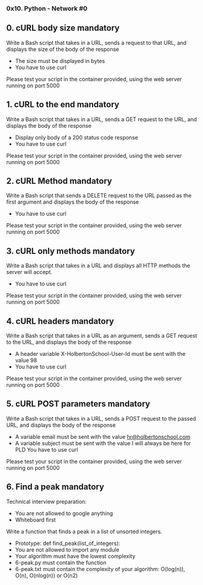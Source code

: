 ### 0x10. Python - Network #0

## 0. cURL body size mandatory

Write a Bash script that takes in a URL, sends a request to that URL, and displays the size of the body of the response

- The size must be displayed in bytes
- You have to use curl

Please test your script in the container provided, using the web server running on port 5000

## 1. cURL to the end mandatory

Write a Bash script that takes in a URL, sends a GET request to the URL, and displays the body of the response

- Display only body of a 200 status code response
- You have to use curl

Please test your script in the container provided, using the web server running on port 5000

## 2. cURL Method mandatory

Write a Bash script that sends a DELETE request to the URL passed as the first argument and displays the body of the response

- You have to use curl

Please test your script in the container provided, using the web server running on port 5000

## 3. cURL only methods mandatory

Write a Bash script that takes in a URL and displays all HTTP methods the server will accept.

- You have to use curl

Please test your script in the container provided, using the web server running on port 5000
 
## 4. cURL headers mandatory

Write a Bash script that takes in a URL as an argument, sends a GET request to the URL, and displays the body of the response

- A header variable X-HolbertonSchool-User-Id must be sent with the value 98
- You have to use curl

Please test your script in the container provided, using the web server running on port 5000

## 5. cURL POST parameters mandatory

Write a Bash script that takes in a URL, sends a POST request to the passed URL, and displays the body of the response

- A variable email must be sent with the value hr@holbertonschool.com
- A variable subject must be sent with the value I will always be here for PLD
  You have to use curl

Please test your script in the container provided, using the web server running on port 5000

## 6. Find a peak mandatory

Technical interview preparation:

- You are not allowed to google anything
- Whiteboard first

Write a function that finds a peak in a list of unsorted integers.

- Prototype: def find_peak(list_of_integers):
- You are not allowed to import any module
- Your algorithm must have the lowest complexity
- 6-peak.py must contain the function
- 6-peak.txt must contain the complexity of your algorithm: O(log(n)), O(n), O(nlog(n)) or O(n2)

